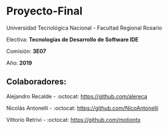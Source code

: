 # Proyecto-Final

Universidad Tecnológica Nacional - Facultad Regional Rosario

Electiva: **Tecnologías de Desarrollo de Software IDE**

Comisión: **3E07**

Año: **2019**

## Colaboradores:

Alejandro Recalde - :octocat: https://github.com/alereca

Nicolás Antonelli - :octocat: https://github.com/NicoAntonelli

Vittorio Retrivi - :octocat: https://github.com/motiontx
